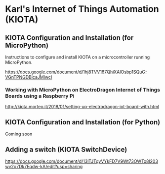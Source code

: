 # Karl's Internet of Things Automation (KIOTA)

## KIOTA Configuration and Installation (for MicroPython)

Instructions to configure and install KIOTA on a microcontroller running MicroPython. 

https://docs.google.com/document/d/1hj8TVV167QhiXAIOsbp1SQuG-VGnTPNGDBicaJMlwcI

### Working with MicroPython on ElectroDragon Internet of Things Boards using a Raspberry Pi  

http://kiota.morteo.it/2018/01/setting-up-electrodragon-iot-board-with.html

## KIOTA Configuration and Installation (for Python)

Coming soon

## Adding a switch (KIOTA SwitchDevice)

https://docs.google.com/document/d/13lTJTqvVYkFD7V9Wt73OWTx8l203wv2o7Dk7Eqdw-kA/edit?usp=sharing
